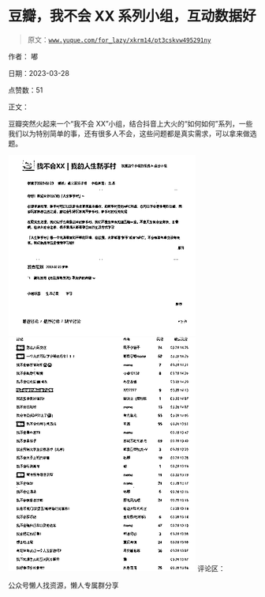 # 豆瓣，我不会 XX 系列小组，互动数据好

> 原文：[`www.yuque.com/for_lazy/xkrm14/pt3cskvw495291ny`](https://www.yuque.com/for_lazy/xkrm14/pt3cskvw495291ny)



作者： 嘟



日期：2023-03-28



点赞数：51



正文：



豆瓣突然火起来一个“我不会 XX”小组，结合抖音上大火的“如何如何”系列，一些我们以为特别简单的事，还有很多人不会，这些问题都是真实需求，可以拿来做选题。



![](img/2f2c3367f1dbf493a231b2aaa9a68214.png)  <ne-p id="u3ab5aa9f" data-lake-id="u3ab5aa9f">![](img/31d38a02ec427012af7695e3fdc77955.png)  <ne-p id="uc6614576" data-lake-id="uc6614576">评论区：



公众号懒人找资源，懒人专属群分享

</ne-p></ne-p>